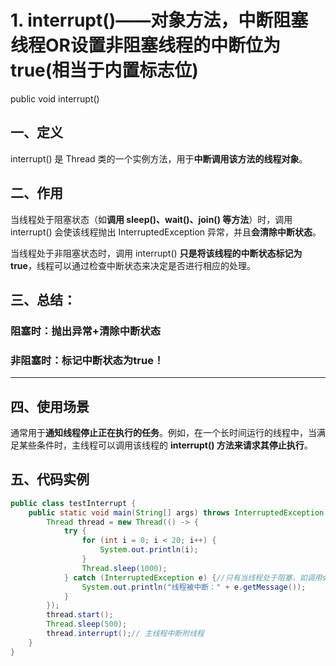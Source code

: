 # 1. interrupt()——对象方法，中断阻塞线程OR设置非阻塞线程的中断位为true(相当于内置标志位)
public void interrupt()
## 一、定义
interrupt() 是 Thread 类的一个实例方法，用于**中断调用该方法的线程对象**。

## 二、作用
当线程处于阻塞状态（如**调用 sleep()、wait()、join() 等方法**）时，调用 interrupt() 会使该线程抛出 InterruptedException 异常，并且**会清除中断状态**。

当线程处于非阻塞状态时，调用 interrupt() **只是将该线程的中断状态标记为 true**，线程可以通过检查中断状态来决定是否进行相应的处理。

## 三、总结：

### 阻塞时：抛出异常+清除中断状态

### 非阻塞时：标记中断状态为true！

---
## 四、使用场景

通常用于**通知线程停止正在执行的任务**。例如，在一个长时间运行的线程中，当满足某些条件时，主线程可以调用该线程的 **interrupt() 方法来请求其停止执行**。


## 五、代码实例

```java
public class testInterrupt {
    public static void main(String[] args) throws InterruptedException {
        Thread thread = new Thread(() -> {
            try {
                for (int i = 0; i < 20; i++) {
                    System.out.println(i);
                }
                Thread.sleep(1000);
            } catch (InterruptedException e) {//只有当线程处于阻塞，如调用sleep()、wait()、join() 等方法时，才会调用异常！不然只是置中断位为true！
                System.out.println("线程被中断：" + e.getMessage());
            }
        });
        thread.start();
        Thread.sleep(500);
        thread.interrupt();// 主线程中断附线程
    }
}
```
